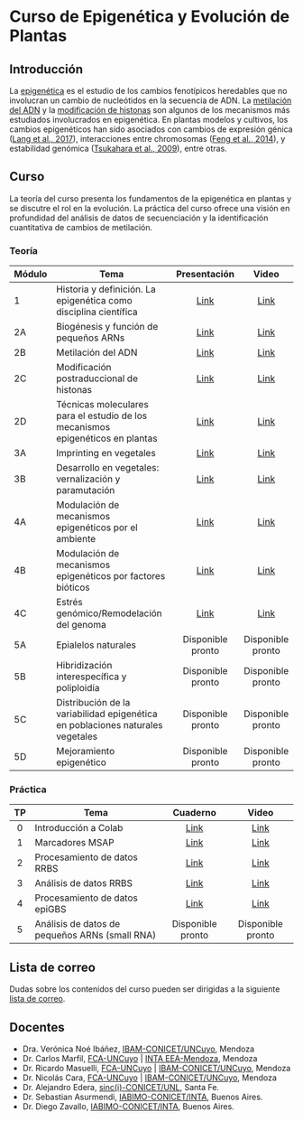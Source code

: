 # Curso de Epigenética y Evolución de Plantas

## Introducción

La [epigenética](https://es.wikipedia.org/wiki/Epigen%C3%A9tica) es el estudio
de los cambios fenotípicos heredables que no involucran un cambio de
nucleótidos en la secuencia de ADN. La
[metilación del ADN](https://es.wikipedia.org/wiki/Metilaci%C3%B3n_del_ADN) y
la [modificación de histonas](https://es.wikipedia.org/wiki/Histona) son
algunos de los mecanismos más estudiados involucrados en epigenética. En
plantas modelos y cultivos, los cambios epigenéticos han sido asociados con
cambios de expresión génica
([Lang et al., 2017](https://doi.org/10.1073/pnas.1705233114)), interacciones
entre chromosomas
([Feng et al., 2014](https://doi.org/10.1016/j.molcel.2014.07.008)), y
estabilidad genómica
([Tsukahara et al., 2009](https://doi.org/10.1038/nature08351)), entre otras.


## Curso

La teoría del curso presenta los fundamentos de la epigenética en plantas y se discutre el
rol en la evolución. La práctica del curso ofrece una visión en
profundidad del análisis de datos de secuenciación y la identificación
cuantitativa de cambios de metilación.


### Teoría

|Módulo| Tema | Presentación|Video|
|------|------|:-----------:|:---:|
|1|Historia y definición. La epigenética como disciplina científica|[Link](https://drive.google.com/file/d/1fweSgrwFSlHy4c46DBOU2EVs6mBUK2-K/view?usp=sharing)|[Link](https://www.youtube.com/watch?v=JshBZa1UhMU)|
|2A|Biogénesis y función de pequeños ARNs|[Link](https://drive.google.com/file/d/1d94eDFfmNGW4Gq2D9gf-ev3UDfFTUSTT/view?usp=sharing)|[Link](https://www.youtube.com/watch?v=JGWgIa_ro8A)|
|2B|Metilación del ADN|[Link](https://docs.google.com/presentation/d/170tVCqIaPEU-do_IqqakdOulH073u8EI5Cmk5wrpYCI/edit?usp=sharing)|[Link](https://www.youtube.com/watch?v=TR7LNADIBic)|
|2C|Modificación postraduccional de histonas|[Link](https://drive.google.com/file/d/1PheOfX3EQHISZOfyCtml6OYrHfsUZjO9/view?usp=sharing)|[Link](https://www.youtube.com/watch?v=kXPm7GnMn5U)|
|2D|Técnicas moleculares para el estudio de los mecanismos epigenéticos en plantas|[Link](https://prezi.com/view/28zV2tx9ZvyqQT0E748r/)|[Link](https://www.youtube.com/watch?v=dItr5QuU8nk)|
|3A|Imprinting en vegetales|[Link](https://docs.google.com/presentation/d/1nK1zycsBgnzj5BdV3OAPK54KOoDh9y26hd1fw_yw0VM/edit?usp=sharing)|[Link](https://youtu.be/S8ZfTzx8Vqk)|
|3B|Desarrollo en vegetales: vernalización y paramutación|[Link](https://drive.google.com/file/d/1xzqad1YEKzrmubRrwtENFfbLvOWcsyRP/view?usp=sharing)|[Link](https://youtu.be/f7ubLbfQozY)|
|4A|Modulación de mecanismos epigenéticos por el ambiente|[Link](https://drive.google.com/file/d/14YKWq0Otv8rsYyhC5IZ0619n2WVDApMO/view?usp=sharing)|[Link](https://youtu.be/vV0t4TWdplo)|
|4B|Modulación de mecanismos epigenéticos por factores bióticos|[Link](https://drive.google.com/file/d/1qstbcR_ml-iB-11lov0SXINFQR4NZgEE/view?usp=sharing)|[Link](https://youtu.be/piw9UfNgwdo)|
|4C|Estrés genómico/Remodelación del genoma|[Link](https://drive.google.com/file/d/1PbIdfR_Qlvu_EXS_CXpYw4LICjOqfGLW/view?usp=sharing)|[Link](https://youtu.be/YOecWKV3jXQ)|
|5A|Epialelos naturales|Disponible pronto|Disponible pronto|
|5B|Hibridización interespecífica y poliploidía|Disponible pronto|Disponible pronto|
|5C|Distribución de la variabilidad epigenética en poblaciones naturales vegetales|Disponible pronto|Disponible pronto|
|5D|Mejoramiento epigenético|Disponible pronto|Disponible pronto|

### Práctica

|TP |Tema|Cuaderno|Video|
|:-:|----|:------:|:---:|
|0|Introducción a Colab|[Link](https://colab.research.google.com/github/VeronicaNoe/EpiEvo/blob/main/cuadernos/TP0_espacio_de_trabajo.ipynb)|[Link](https://www.youtube.com/watch?v=SGhxVmaSjIs)|
|1|Marcadores MSAP| [Link](https://colab.research.google.com/github/VeronicaNoe/EpiEvo/blob/main/cuadernos/TP1_MSAP.ipynb)|[Link](https://www.youtube.com/watch?v=82X8gc0J6Oo)|
|2|Procesamiento de datos RRBS|[Link](https://colab.research.google.com/github/VeronicaNoe/EpiEvo/blob/main/cuadernos/TP2_RRBS.ipynb) |[Link](https://www.youtube.com/watch?v=pLodJ26Bfis)|
|3|Análisis de datos RRBS|[Link](https://colab.research.google.com/github/VeronicaNoe/EpiEvo/blob/main/cuadernos/TP3_RRBS.ipynb) |[Link](https://youtu.be/gbhjKhWV5IQ)|
|4|Procesamiento de datos epiGBS|[Link](https://colab.research.google.com/github/VeronicaNoe/EpiEvo/blob/main/cuadernos/TP4_epiGBS.ipynb)|[Link](https://youtu.be/MflNtRq0qBo)|
|5|Análisis de datos de pequeños ARNs (small RNA)|Disponible pronto |Disponible pronto|


## Lista de correo

Dudas sobre los contenidos del curso pueden ser dirigidas a la
siguiente [lista de correo](https://groups.google.com/g/epievo21).

## Docentes

- Dra. Verónica Noé Ibáñez, [IBAM-CONICET/UNCuyo](https://www.mendoza.conicet.gov.ar/portal/ibam/), Mendoza
- Dr. Carlos Marfil, [FCA-UNCuyo](http://www.fca.uncu.edu.ar/) | [INTA EEA-Mendoza](https://inta.gob.ar/mendoza), Mendoza
- Dr. Ricardo Masuelli, [FCA-UNCuyo](http://www.fca.uncu.edu.ar/) | [IBAM-CONICET/UNCuyo](https://www.mendoza.conicet.gov.ar/portal/ibam/), Mendoza
- Dr. Nicolás Cara, [FCA-UNCuyo](http://www.fca.uncu.edu.ar/) | [IBAM-CONICET/UNCuyo](https://www.mendoza.conicet.gov.ar/portal/ibam/), Mendoza
- Dr. Alejandro Edera, [sinc(i)-CONICET/UNL](http://sinc.unl.edu.ar/), Santa Fe.
- Dr. Sebastian Asurmendi, [IABIMO-CONICET/INTA](https://inta.gob.ar/instdebiotecnologia), Buenos Aires.
- Dr. Diego Zavallo, [IABIMO-CONICET/INTA](https://inta.gob.ar/instdebiotecnologia), Buenos Aires.

